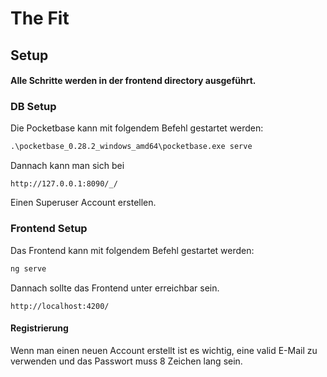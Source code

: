 # The Fit

## Setup ##
#### Alle Schritte werden in der frontend directory ausgeführt. ####
### DB Setup ###

Die Pocketbase kann mit folgendem Befehl gestartet werden:

```cmd
.\pocketbase_0.28.2_windows_amd64\pocketbase.exe serve
```

Dannach kann man sich bei

```
http://127.0.0.1:8090/_/
```

Einen Superuser Account erstellen.

### Frontend Setup ###

Das Frontend kann mit folgendem Befehl gestartet werden:

```cmd
ng serve
```

Dannach sollte das Frontend unter erreichbar sein.

```
http://localhost:4200/
```
#### Registrierung ####
Wenn man einen neuen Account erstellt ist es wichtig, eine valid E-Mail zu verwenden und das Passwort muss 8 Zeichen lang sein.
